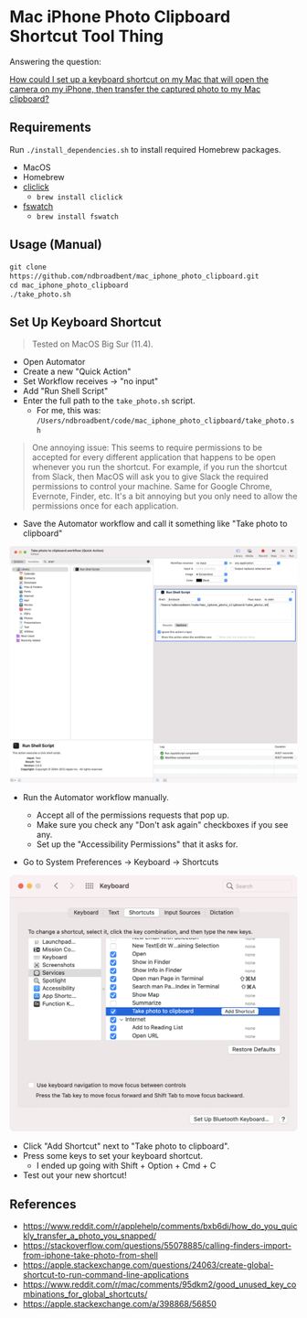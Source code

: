 # Mac iPhone Photo Clipboard Shortcut Tool Thing

Answering the question:

[How could I set up a keyboard shortcut on my Mac that will open the camera on my iPhone, then transfer the captured photo to my Mac clipboard?](https://apple.stackexchange.com/questions/425273/how-could-i-set-up-a-keyboard-shortcut-on-my-mac-that-will-open-the-camera-on-my)


## Requirements

Run `./install_dependencies.sh` to install required Homebrew packages.

* MacOS
* Homebrew
* [cliclick](https://github.com/BlueM/cliclick)
  * `brew install cliclick`
* [fswatch](https://emcrisostomo.github.io/fswatch/)
  * `brew install fswatch`

## Usage (Manual)

```
git clone https://github.com/ndbroadbent/mac_iphone_photo_clipboard.git
cd mac_iphone_photo_clipboard
./take_photo.sh
```

## Set Up Keyboard Shortcut

> Tested on MacOS Big Sur (11.4).

* Open Automator
* Create a new "Quick Action"
* Set Workflow receives -> "no input"
* Add "Run Shell Script"
* Enter the full path to the `take_photo.sh` script.
  * For me, this was: `/Users/ndbroadbent/code/mac_iphone_photo_clipboard/take_photo.sh`

> One annoying issue: This seems to require permissions to be accepted for every different 
> application that happens to be open whenever you run the shortcut. 
> For example, if you run the shortcut from Slack, then MacOS will ask you to give Slack the 
> required permissions to control your machine. Same for Google Chrome, Evernote, Finder, etc. 
> It's a bit annoying but you only need to allow the permissions once for each application.

* Save the Automator workflow and call it something like "Take photo to clipboard"

![Automator screenshot](README-images/automator.png)

* Run the Automator workflow manually. 
  * Accept all of the permissions requests that pop up.
  * Make sure you check any "Don't ask again" checkboxes if you see any.
  * Set up the "Accessibility Permissions" that it asks for.

* Go to System Preferences -> Keyboard -> Shortcuts

![Keyboard Shortcuts](README-images/keyboard_shortcuts.png)

* Click "Add Shortcut" next to "Take photo to clipboard".
* Press some keys to set your keyboard shortcut. 
  * I ended up going with Shift + Option + Cmd + C
* Test out your new shortcut!

## References

* https://www.reddit.com/r/applehelp/comments/bxb6di/how_do_you_quickly_transfer_a_photo_you_snapped/
* https://stackoverflow.com/questions/55078885/calling-finders-import-from-iphone-take-photo-from-shell
* https://apple.stackexchange.com/questions/24063/create-global-shortcut-to-run-command-line-applications
* https://www.reddit.com/r/mac/comments/95dkm2/good_unused_key_combinations_for_global_shortcuts/
* https://apple.stackexchange.com/a/398868/56850
